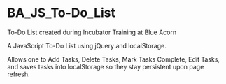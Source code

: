 # BA_JS_To-Do_List
To-Do List created during Incubator Training at Blue Acorn

A JavaScript To-Do List using jQuery and localStorage.

Allows one to Add Tasks, Delete Tasks, Mark Tasks Complete, Edit Tasks, and saves tasks into localStorage so they
stay persistent upon page refresh.

